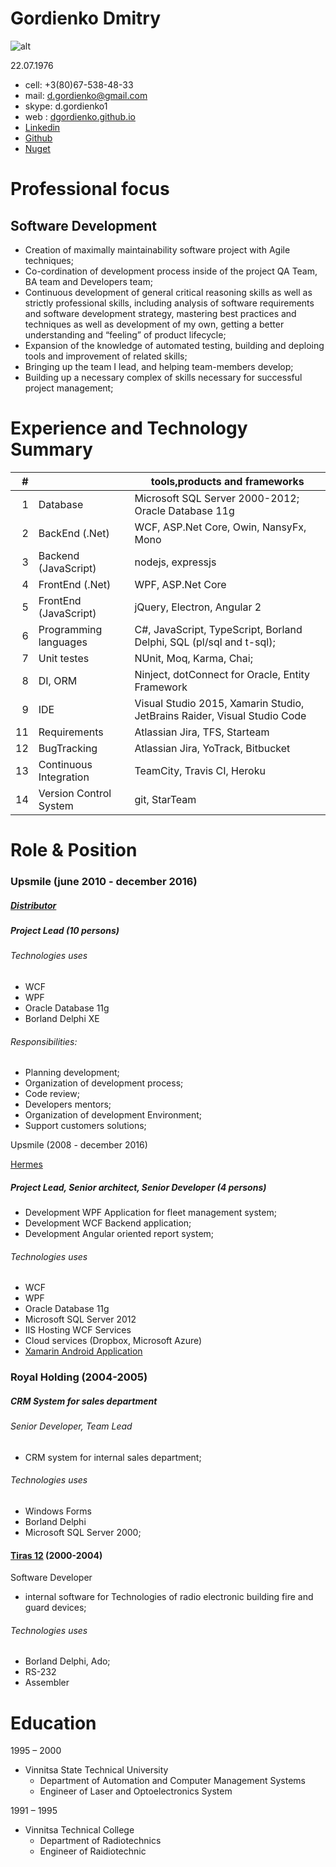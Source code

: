 # Gordienko Dmitry
![alt](/Users/gordienko/source/d.gordiienko/src/assets/img/img1.jpg)

22.07.1976
- cell: +3(80)67-538-48-33
- mail: [d.gordienko@gmail.com](mail:d.gordienko@gmail.com)
- skype: d.gordienko1
- web : [dgordienko.github.io](http://dgordienko.github.io)
- [Linkedin](https://www.linkedin.com/in/dmitry-gordienko-5176a019/)
- [Github](https://github.com/dgordienko)
- [Nuget](https://www.nuget.org/profiles/dgordienko)


# Professional focus
## Software Development

- Creation of maximally maintainability software project with Agile techniques;
- Co-cordination of development process inside of the project QA Team, BA team and Developers team;
- Continuous development of general critical reasoning skills as well as strictly professional skills, including analysis of software requirements and software development strategy, mastering best  practices and
techniques as well as development of my own, getting a better understanding and “feeling” of product lifecycle;
- Expansion of the knowledge of automated testing, building and deploing tools and improvement of related skills;
- Bringing up the team I lead, and helping team-members develop;
- Building up a necessary complex of skills necessary for successful project management;

# Experience and Technology Summary

|  # |     |tools,products and frameworks   |
|---:|---|---|
|  1 | Database|Microsoft SQL Server 2000-2012; Oracle Database 11g|
|  2 | BackEnd (.Net)  |WCF, ASP.Net Core, Owin, NansyFx, Mono   |
|  3 | Backend (JavaScript)| nodejs, expressjs   |
|  4 | FrontEnd (.Net)| WPF, ASP.Net Core|
|  5 | FrontEnd (JavaScript)| jQuery, Electron, Angular 2|
|  6 | Programming languages| C#, JavaScript, TypeScript, Borland Delphi, SQL (pl/sql and t-sql);|
|  7 | Unit testes|NUnit, Moq, Karma, Chai;|
|  8 | DI, ORM|Ninject, dotConnect for Oracle, Entity Framework|
|  9 | IDE|Visual Studio 2015, Xamarin Studio, JetBrains Raider, Visual Studio Code|
|  11 | Requirements| Atlassian Jira, TFS, Starteam|
|  12 | BugTracking|Atlassian Jira, YoTrack, Bitbucket|
|  13 | Continuous Integration|TeamCity, Travis CI, Heroku|
|  14 | Version Control System|git, StarTeam|

# Role & Position
### Upsmile (june 2010 - december 2016)

 ##### [Distributor](https://www.gitbook.com/book/idistributor/distributor/details)
 ##### Project Lead  (10 persons)
 ###### Technologies uses
  * WCF
  * WPF
  * Oracle Database 11g
  * Borland Delphi XE

  ###### Responsibilities:
* Planning development;
* Organization of development process;
* Code review;
* Developers mentors;
* Organization of development Environment;
* Support customers solutions;

Upsmile (2008 - december 2016)

[Hermes](https://www.youtube.com/watch?v=NUoaEsDK3t0&t=23s)

##### Project Lead, Senior architect, Senior Developer (4 persons)
* Development WPF Application for fleet management system;
* Development WCF Backend application;
* Development Angular oriented report system;

###### Technologies uses
 * WCF
 * WPF
 * Oracle Database 11g
 * Microsoft SQL Server 2012
 * IIS Hosting WCF Services
 * Cloud services (Dropbox, Microsoft Azure)
 *  [Xamarin Android Application](https://play.google.com/store/apps/details?id=hermes.mobile)

### Royal Holding (2004-2005)
##### CRM System for sales department
 ###### Senior Developer, Team Lead
 * CRM system for internal sales department;

 ###### Technologies uses
  * Windows Forms
  * Borland Delphi
  * Microsoft SQL Server 2000;

#### [Tiras 12](http://tiras.ua) (2000-2004)
   Software Developer
   * internal software for Technologies of radio electronic  building fire and guard devices;
   ###### Technologies uses
   * Borland Delphi, Ado;
   * RS-232
   * Assembler

# Education
1995 – 2000     
- Vinnitsa State Technical University
    - Department of Automation and Computer Management Systems
    - Engineer of Laser and Optoelectronics System

1991 – 1995
 - Vinnitsa Technical College
    - Department of Radiotechnics
    - Engineer of Raidiotechnic
